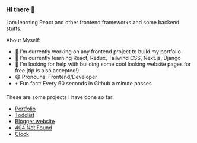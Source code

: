 ### Hi there 👋

I am learning React and other frontend frameworks and some backend stuffs.

About Myself:
- 🔭 I’m currently working on any frontend project to build my portfolio
- 🌱 I’m currently learning React, Redux, Tailwind CSS, Next.js, Django
- 🤔 I’m looking for help with building some cool looking website pages for free (tip is also accepted!)
- 😄 Pronouns: Frontend/Developer
- ⚡ Fun fact: Every 60 seconds in Github a minute passes


These are some projects I have done so far:
- [Portfolio](https://ecmcode.github.io/portfolio/)
- [Todolist](https://ecmcode.github.io/todolist/)
- [Blogger website](https://ecmcode.github.io/blogger/)
- [404 Not Found](https://ecmcode.github.io/404/)
- [Clock](https://ecmcode.github.io/clock/)



<!--
**ecmCode/ecmCode** is a ✨ _special_ ✨ repository because its `README.md` (this file) appears on your GitHub profile.

Here are some ideas to get you started:

- 🔭 I’m currently working on ...
- 🌱 I’m currently learning ...
- 👯 I’m looking to collaborate on ...
- 🤔 I’m looking for help with ...
- 💬 Ask me about ...
- 📫 How to reach me: ...
- 😄 Pronouns: ...
- ⚡ Fun fact: ...
-->
